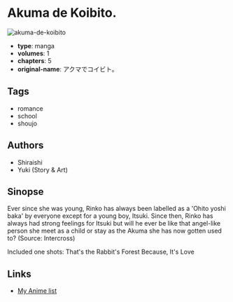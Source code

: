 # Akuma de Koibito.

![akuma-de-koibito](https://cdn.myanimelist.net/images/manga/2/24607.jpg)

-   **type**: manga
-   **volumes**: 1
-   **chapters**: 5
-   **original-name**: アクマでコイビト。

## Tags

-   romance
-   school
-   shoujo

## Authors

-   Shiraishi
-   Yuki (Story & Art)

## Sinopse

Ever since she was young, Rinko has always been labelled as a 'Ohito yoshi baka' by everyone except for a young boy, Itsuki. Since then, Rinko has always had strong feelings for Itsuki but will he ever be like that angel-like person she meet as a child or stay as the Akuma she has now gotten used to? (Source: Intercross)

Included one shots:
That's the Rabbit's Forest
Because, It's Love

## Links

-   [My Anime list](https://myanimelist.net/manga/7279/Akuma_de_Koibito)
